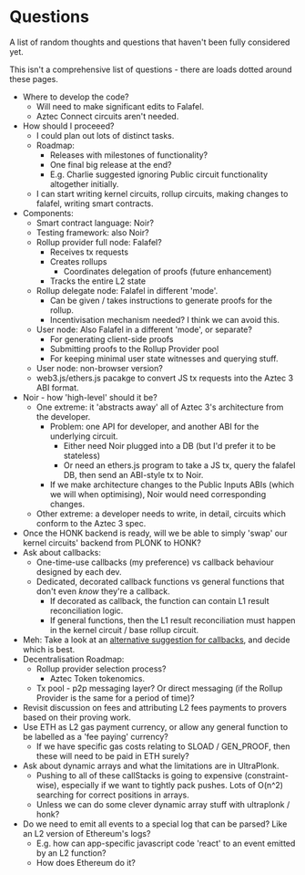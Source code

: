 # Questions

A list of random thoughts and questions that haven't been fully considered yet.

This isn't a comprehensive list of questions - there are loads dotted around these pages.

- Where to develop the code?
  - Will need to make significant edits to Falafel.
  - Aztec Connect circuits aren't needed.
- How should I proceeed?
  - I could plan out lots of distinct tasks.
  - Roadmap:
    - Releases with milestones of functionality?
    - One final big release at the end?
    - E.g. Charlie suggested ignoring Public circuit functionality altogether initially.
  - I can start writing kernel circuits, rollup circuits, making changes to falafel, writing smart contracts.
- Components:
  - Smart contract language: Noir?
  - Testing framework: also Noir?
  - Rollup provider full node: Falafel?
    - Receives tx requests
    - Creates rollups
      - Coordinates delegation of proofs (future enhancement)
    - Tracks the entire L2 state
  - Rollup delegate node: Falafel in  different 'mode'.
    - Can be given / takes instructions to generate proofs for the rollup.
    - Incentivisation mechanism needed? I think we can avoid this.
  - User node: Also Falafel in a different 'mode', or separate?
    - For generating client-side proofs
    - Submitting proofs to the Rollup Provider pool
    - For keeping minimal user state witnesses and querying stuff.
  - User node: non-browser version?
  - web3.js/ethers.js pacakge to convert JS tx requests into the Aztec 3 ABI format.
- Noir - how 'high-level' should it be?
  - One extreme: it 'abstracts away' all of Aztec 3's architecture from the developer.
    - Problem: one API for developer, and another ABI for the underlying circuit.
      - Either need Noir plugged into a DB (but I'd prefer it to be stateless)
      - Or need an ethers.js program to take a JS tx, query the falafel DB, then send an ABI-style tx to Noir.
    - If we make architecture changes to the Public Inputs ABIs (which we will when optimising), Noir would need corresponding changes.
  - Other extreme: a developer needs to write, in detail, circuits which conform to the Aztec 3 spec.
- Once the HONK backend is ready, will we be able to simply 'swap' our kernel circuits' backend from PLONK to HONK?
- Ask about callbacks:
  - One-time-use callbacks (my preference) vs callback behaviour designed by each dev.
  - Dedicated, decorated callback functions vs general functions that don't even _know_ they're a callback.
    - If decorated as callback, the function can contain L1 result reconciliation logic.
    - If general functions, then the L1 result reconciliation must happen in the kernel circuit / base rollup circuit.
- Meh: Take a look at an [alternative suggestion for callbacks](./architecture/contracts/l1-calls.md#alternative-approach-to-callbacks), and decide which is best.
- Decentralisation Roadmap:
  - Rollup provider selection process?
    - Aztec Token tokenomics.
  - Tx pool - p2p messaging layer? Or direct messaging (if the Rollup Provider is the same for a period of time)?
- Revisit discussion on fees and attributing L2 fees payments to provers based on their proving work.
- Use ETH as L2 gas payment currency, or allow any general function to be labelled as a 'fee paying' currency?
  - If we have specific gas costs relating to SLOAD / GEN_PROOF, then these will need to be paid in ETH surely?
- Ask about dynamic arrays and what the limitations are in UltraPlonk.
  - Pushing to all of these callStacks is going to expensive (constraint-wise), especially if we want to tightly pack pushes. Lots of O(n^2) searching for correct positions in arrays.
  - Unless we can do some clever dynamic array stuff with ultraplonk / honk?
- Do we need to emit all events to a special log that can be parsed? Like an L2 version of Ethereum's logs?
  - E.g. how can app-specific javascript code 'react' to an event emitted by an L2 function?
  - How does Ethereum do it?
